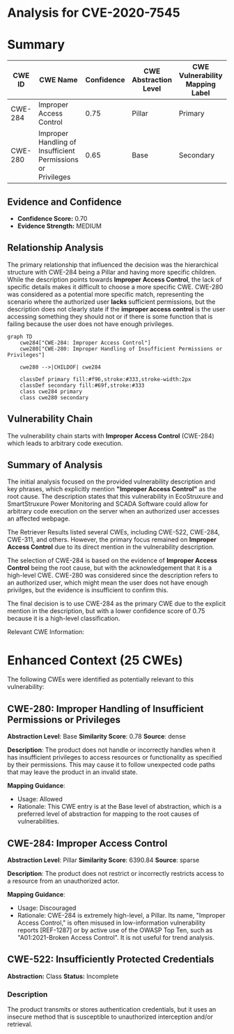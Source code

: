 # Analysis for CVE-2020-7545

# Summary
| CWE ID  | CWE Name                       | Confidence | CWE Abstraction Level | CWE Vulnerability Mapping Label | CWE-Vulnerability Mapping Notes |
|---------|--------------------------------|------------|-----------------------|---------------------------------|-----------------------------------|
| CWE-284 | Improper Access Control        | 0.75       | Pillar                | Primary                           | Discouraged                       |
| CWE-280 | Improper Handling of Insufficient Permissions or Privileges | 0.65 | Base | Secondary | Allowed |

## Evidence and Confidence

*   **Confidence Score:** 0.70
*   **Evidence Strength:** MEDIUM

## Relationship Analysis
The primary relationship that influenced the decision was the hierarchical structure with CWE-284 being a Pillar and having more specific children. While the description points towards **Improper Access Control**, the lack of specific details makes it difficult to choose a more specific CWE. CWE-280 was considered as a potential more specific match, representing the scenario where the authorized user **lacks** sufficient permissions, but the description does not clearly state if the **improper access control** is the user accessing something they should not or if there is some function that is failing because the user does not have enough privileges.

```mermaid
graph TD
    cwe284["CWE-284: Improper Access Control"]
    cwe280["CWE-280: Improper Handling of Insufficient Permissions or Privileges"]

    cwe280 -->|CHILDOF| cwe284

    classDef primary fill:#f96,stroke:#333,stroke-width:2px
    classDef secondary fill:#69f,stroke:#333
    class cwe284 primary
    class cwe280 secondary
```

## Vulnerability Chain
The vulnerability chain starts with **Improper Access Control** (CWE-284) which leads to arbitrary code execution.

## Summary of Analysis
The initial analysis focused on the provided vulnerability description and key phrases, which explicitly mention **"Improper Access Control"** as the root cause. The description states that this vulnerability in EcoStruxure and SmartStruxure Power Monitoring and SCADA Software could allow for arbitrary code execution on the server when an authorized user accesses an affected webpage.

The Retriever Results listed several CWEs, including CWE-522, CWE-284, CWE-311, and others. However, the primary focus remained on **Improper Access Control** due to its direct mention in the vulnerability description.

The selection of CWE-284 is based on the evidence of **Improper Access Control** being the root cause, but with the acknowledgement that it is a high-level CWE. CWE-280 was considered since the description refers to an authorized user, which might mean the user does not have enough privilges, but the evidence is insufficient to confirm this.

The final decision is to use CWE-284 as the primary CWE due to the explicit mention in the description, but with a lower confidence score of 0.75 because it is a high-level classification.

Relevant CWE Information:

# Enhanced Context (25 CWEs)
The following CWEs were identified as potentially relevant to this vulnerability:

## CWE-280: Improper Handling of Insufficient Permissions or Privileges 
**Abstraction Level**: Base
**Similarity Score**: 0.78
**Source**: dense

**Description**:
The product does not handle or incorrectly handles when it has insufficient privileges to access resources or functionality as specified by their permissions. This may cause it to follow unexpected code paths that may leave the product in an invalid state.

**Mapping Guidance**:
- Usage: Allowed
- Rationale: This CWE entry is at the Base level of abstraction, which is a preferred level of abstraction for mapping to the root causes of vulnerabilities.

## CWE-284: Improper Access Control
**Abstraction Level**: Pillar
**Similarity Score**: 6390.84
**Source**: sparse

**Description**:
The product does not restrict or incorrectly restricts access to a resource from an unauthorized actor.

**Mapping Guidance**:
- Usage: Discouraged
- Rationale: CWE-284 is extremely high-level, a Pillar. Its name, "Improper Access Control," is often misused in low-information vulnerability reports [REF-1287] or by active use of the OWASP Top Ten, such as "A01:2021-Broken Access Control". It is not useful for trend analysis.

## CWE-522: Insufficiently Protected Credentials
**Abstraction:** Class
**Status:** Incomplete

### Description
The product transmits or stores authentication credentials, but it uses an insecure method that is susceptible to unauthorized interception and/or retrieval.
